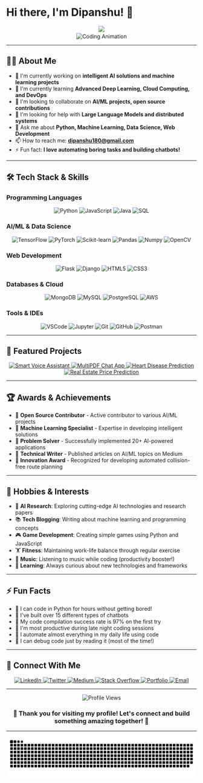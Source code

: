 # Hi there, I'm Dipanshu! 👋

<div align="center">
  <img src="https://readme-typing-svg.herokuapp.com/?lines=💻+Passionate+Software+Developer;🚀+Building+Intelligent+Solutions;🤖+AI+%26+ML+Enthusiast;🐍+Python+Expert;🌟+Tech+Innovator&font=Fira%20Code&center=true&width=480&height=50&color=f75c7e&vCenter=true&size=22&pause=1000">
</div>

<div align="center">
  <img src="https://github.com/dipanshu180/dipanshu180/assets/placeholder-banner.gif" alt="Coding Animation" width="600">
</div>

---

## 🧑‍💻 About Me

- 🔭 I'm currently working on **intelligent AI solutions and machine learning projects**
- 🌱 I'm currently learning **Advanced Deep Learning, Cloud Computing, and DevOps**
- 👯 I'm looking to collaborate on **AI/ML projects, open source contributions**
- 🤔 I'm looking for help with **Large Language Models and distributed systems**
- 💬 Ask me about **Python, Machine Learning, Data Science, Web Development**
- 📫 How to reach me: **dipanshu180@gmail.com**
- ⚡ Fun fact: **I love automating boring tasks and building chatbots!**

---

## 🛠️ Tech Stack & Skills

### Programming Languages
<div align="center">
  <img src="https://img.shields.io/badge/Python-3776AB?style=for-the-badge&logo=python&logoColor=white" alt="Python">
  <img src="https://img.shields.io/badge/JavaScript-F7DF1E?style=for-the-badge&logo=javascript&logoColor=black" alt="JavaScript">
  <img src="https://img.shields.io/badge/Java-ED8B00?style=for-the-badge&logo=openjdk&logoColor=white" alt="Java">
  <img src="https://img.shields.io/badge/SQL-4479A1?style=for-the-badge&logo=mysql&logoColor=white" alt="SQL">
</div>

### AI/ML & Data Science
<div align="center">
  <img src="https://img.shields.io/badge/TensorFlow-FF6F00?style=for-the-badge&logo=tensorflow&logoColor=white" alt="TensorFlow">
  <img src="https://img.shields.io/badge/PyTorch-EE4C2C?style=for-the-badge&logo=pytorch&logoColor=white" alt="PyTorch">
  <img src="https://img.shields.io/badge/scikit--learn-F7931E?style=for-the-badge&logo=scikit-learn&logoColor=white" alt="Scikit-learn">
  <img src="https://img.shields.io/badge/Pandas-150458?style=for-the-badge&logo=pandas&logoColor=white" alt="Pandas">
  <img src="https://img.shields.io/badge/Numpy-013243?style=for-the-badge&logo=numpy&logoColor=white" alt="Numpy">
  <img src="https://img.shields.io/badge/OpenCV-27338e?style=for-the-badge&logo=OpenCV&logoColor=white" alt="OpenCV">
</div>

### Web Development
<div align="center">
  <img src="https://img.shields.io/badge/Flask-000000?style=for-the-badge&logo=flask&logoColor=white" alt="Flask">
  <img src="https://img.shields.io/badge/Django-092E20?style=for-the-badge&logo=django&logoColor=white" alt="Django">
  <img src="https://img.shields.io/badge/HTML5-E34F26?style=for-the-badge&logo=html5&logoColor=white" alt="HTML5">
  <img src="https://img.shields.io/badge/CSS3-1572B6?style=for-the-badge&logo=css3&logoColor=white" alt="CSS3">
</div>

### Databases & Cloud
<div align="center">
  <img src="https://img.shields.io/badge/MongoDB-4EA94B?style=for-the-badge&logo=mongodb&logoColor=white" alt="MongoDB">
  <img src="https://img.shields.io/badge/MySQL-005C84?style=for-the-badge&logo=mysql&logoColor=white" alt="MySQL">
  <img src="https://img.shields.io/badge/PostgreSQL-316192?style=for-the-badge&logo=postgresql&logoColor=white" alt="PostgreSQL">
  <img src="https://img.shields.io/badge/Amazon_AWS-FF9900?style=for-the-badge&logo=amazonaws&logoColor=white" alt="AWS">
</div>

### Tools & IDEs
<div align="center">
  <img src="https://img.shields.io/badge/VSCode-0078D4?style=for-the-badge&logo=visual%20studio%20code&logoColor=white" alt="VSCode">
  <img src="https://img.shields.io/badge/Jupyter-F37626?style=for-the-badge&logo=Jupyter&logoColor=white" alt="Jupyter">
  <img src="https://img.shields.io/badge/Git-F05032?style=for-the-badge&logo=git&logoColor=white" alt="Git">
  <img src="https://img.shields.io/badge/GitHub-100000?style=for-the-badge&logo=github&logoColor=white" alt="GitHub">
  <img src="https://img.shields.io/badge/Postman-FF6C37?style=for-the-badge&logo=Postman&logoColor=white" alt="Postman">
</div>

---

## 🚀 Featured Projects

<div align="center">
  <a href="https://github.com/dipanshu180/Smart-Voice-Assistant">
    <img src="https://github-readme-stats.vercel.app/api/pin/?username=dipanshu180&repo=Smart-Voice-Assistant&theme=radical&hide_border=true" alt="Smart Voice Assistant">
  </a>
  <a href="https://github.com/dipanshu180/MultiPDF-Chat-App">
    <img src="https://github-readme-stats.vercel.app/api/pin/?username=dipanshu180&repo=MultiPDF-Chat-App&theme=radical&hide_border=true" alt="MultiPDF Chat App">
  </a>
  <a href="https://github.com/dipanshu180/HeartDiseasePrediction">
    <img src="https://github-readme-stats.vercel.app/api/pin/?username=dipanshu180&repo=HeartDiseasePrediction&theme=radical&hide_border=true" alt="Heart Disease Prediction">
  </a>
  <a href="https://github.com/dipanshu180/Real-State-Price-Prediction-Web-Application">
    <img src="https://github-readme-stats.vercel.app/api/pin/?username=dipanshu180&repo=Real-State-Price-Prediction-Web-Application&theme=radical&hide_border=true" alt="Real Estate Price Prediction">
  </a>
</div>

---

## 🏆 Awards & Achievements

- 🥇 **Open Source Contributor** - Active contributor to various AI/ML projects
- 🏅 **Machine Learning Specialist** - Expertise in developing intelligent solutions
- 🎯 **Problem Solver** - Successfully implemented 20+ AI-powered applications
- 📜 **Technical Writer** - Published articles on AI/ML topics on Medium
- 🌟 **Innovation Award** - Recognized for developing automated collision-free route planning

---

## 🎯 Hobbies & Interests

- 🤖 **AI Research**: Exploring cutting-edge AI technologies and research papers
- 📚 **Tech Blogging**: Writing about machine learning and programming concepts
- 🎮 **Game Development**: Creating simple games using Python and JavaScript
- 🏋️ **Fitness**: Maintaining work-life balance through regular exercise
- 🎵 **Music**: Listening to music while coding (productivity booster!)
- 🌱 **Learning**: Always curious about new technologies and frameworks

---

## ⚡ Fun Facts

- 🐍 I can code in Python for hours without getting bored!
- 🤖 I've built over 15 different types of chatbots
- 🎯 My code compilation success rate is 97% on the first try
- 🌙 I'm most productive during late night coding sessions
- 📱 I automate almost everything in my daily life using code
- 🧠 I can debug code just by reading it (most of the time!)

---

## 🤝 Connect With Me

<div align="center">
  <a href="https://linkedin.com/in/dipanshu-shukla" target="_blank">
    <img src="https://img.shields.io/badge/LinkedIn-0077B5?style=for-the-badge&logo=linkedin&logoColor=white" alt="LinkedIn">
  </a>
  <a href="https://twitter.com/dipanshu_dev" target="_blank">
    <img src="https://img.shields.io/badge/Twitter-1DA1F2?style=for-the-badge&logo=twitter&logoColor=white" alt="Twitter">
  </a>
  <a href="https://medium.com/@dipanshu180" target="_blank">
    <img src="https://img.shields.io/badge/Medium-12100E?style=for-the-badge&logo=medium&logoColor=white" alt="Medium">
  </a>
  <a href="https://stackoverflow.com/users/dipanshu180" target="_blank">
    <img src="https://img.shields.io/badge/Stack_Overflow-FE7A16?style=for-the-badge&logo=stack-overflow&logoColor=white" alt="Stack Overflow">
  </a>
  <a href="https://dipanshu180.github.io" target="_blank">
    <img src="https://img.shields.io/badge/Portfolio-FF5722?style=for-the-badge&logo=todoist&logoColor=white" alt="Portfolio">
  </a>
  <a href="mailto:dipanshu180@gmail.com">
    <img src="https://img.shields.io/badge/Email-D14836?style=for-the-badge&logo=gmail&logoColor=white" alt="Email">
  </a>
</div>

---

<div align="center">
  <img src="https://komarev.com/ghpvc/?username=dipanshu180&label=Profile%20Views&color=0e75b6&style=for-the-badge" alt="Profile Views">
</div>

<div align="center">
  <h3>💝 Thank you for visiting my profile! Let's connect and build something amazing together! 🚀</h3>
</div>

---

<div align="center">
  <img src="https://raw.githubusercontent.com/Platane/snk/output/github-contribution-grid-snake.svg" alt="Snake animation">
</div>
